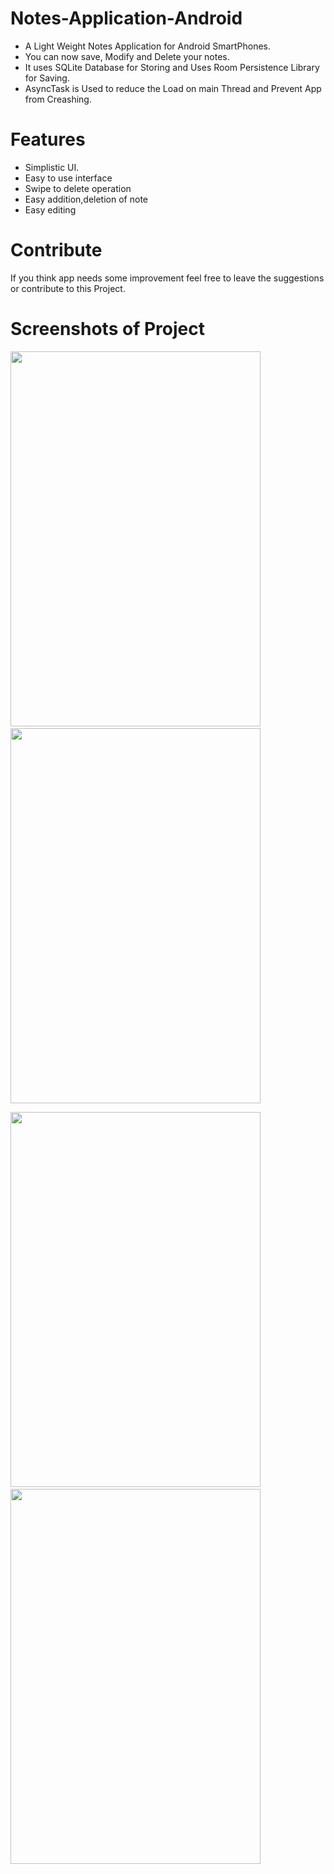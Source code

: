 <h1>Notes-Application-Android</h1>
<ul>
<li>A Light Weight Notes Application for Android SmartPhones.</li>
<li>You can now save, Modify and Delete your notes.</li>
<li>It uses SQLite Database for Storing and Uses Room Persistence Library for Saving.</li>
<li>AsyncTask is Used to reduce the Load on main Thread and Prevent App from Creashing.</li>
</ul>

# Features
<ul>
<li>Simplistic UI.</li>
<li>Easy to use interface </li>
<li>Swipe to delete operation</li>
<li>Easy addition,deletion of note</li>
<li>Easy editing</li>
</ul>

# Contribute
If you think app needs some improvement feel free to leave the suggestions or contribute to this Project.


# Screenshots of Project
<img src="https://github.com/l33t-c0d3r-66/Notes-Application-Android/blob/master/app/src/main/res/ProjectImages/1.jpeg"  width="400" height="600">&emsp;<img src="https://github.com/l33t-c0d3r-66/Notes-Application-Android/blob/master/app/src/main/res/ProjectImages/2.jpeg"  width="400" height="600">

<img src="https://github.com/l33t-c0d3r-66/Notes-Application-Android/blob/master/app/src/main/res/ProjectImages/3.jpeg"  width="400" height="600">&emsp;<img src="https://github.com/l33t-c0d3r-66/Notes-Application-Android/blob/master/app/src/main/res/ProjectImages/4.jpeg"  width="400" height="600">
